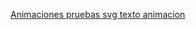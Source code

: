 <a href="https://jonathandevs.github.io/animaciones/"> Animaciones pruebas svg texto animacion <a>

